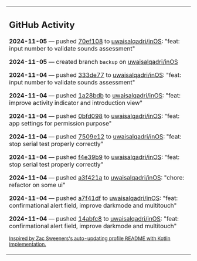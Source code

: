 <table><tr><td valign="top" width="100%">    

## GitHub Activity

**2024-11-05** — pushed [70ef108](https://github.com/uwaisalqadri/inOS/commits/70ef1085e998cfadfd5d14cf5421279b0caac20e) to [uwaisalqadri/inOS](https://github.com/uwaisalqadri/inOS): "feat: input number to validate sounds assessment"

**2024-11-05** — created branch `backup` on [uwaisalqadri/inOS](https://github.com/uwaisalqadri/inOS)

**2024-11-04** — pushed [333de77](https://github.com/uwaisalqadri/inOS/commits/333de77e048c387f9331a3ac9f6f9e5115f9583a) to [uwaisalqadri/inOS](https://github.com/uwaisalqadri/inOS): "feat: input number to validate sounds assessment"

**2024-11-04** — pushed [1a28bdb](https://github.com/uwaisalqadri/inOS/commits/1a28bdbf322ba75d002c9d314b75a60344adef5c) to [uwaisalqadri/inOS](https://github.com/uwaisalqadri/inOS): "feat: improve activity indicator and introduction view"

**2024-11-04** — pushed [0bfd098](https://github.com/uwaisalqadri/inOS/commits/0bfd09858f493609972e45c01631f6077b3fe2af) to [uwaisalqadri/inOS](https://github.com/uwaisalqadri/inOS): "feat: app settings for permission purpose"

**2024-11-04** — pushed [7509e12](https://github.com/uwaisalqadri/inOS/commits/7509e1247e22fb79867ab540a2669f12ed14dd2f) to [uwaisalqadri/inOS](https://github.com/uwaisalqadri/inOS): "feat: stop serial test properly correctly"

**2024-11-04** — pushed [f4e39b9](https://github.com/uwaisalqadri/inOS/commits/f4e39b9bf2db379af28e39b9b1567f2258c3b296) to [uwaisalqadri/inOS](https://github.com/uwaisalqadri/inOS): "feat: stop serial test properly correctly"

**2024-11-04** — pushed [a3f421a](https://github.com/uwaisalqadri/inOS/commits/a3f421a59a6c2eeb4425a24c23d102b162482e2e) to [uwaisalqadri/inOS](https://github.com/uwaisalqadri/inOS): "chore: refactor on some ui"

**2024-11-04** — pushed [a7f41df](https://github.com/uwaisalqadri/inOS/commits/a7f41dfa575165765bbd3c13a066b4675a284d38) to [uwaisalqadri/inOS](https://github.com/uwaisalqadri/inOS): "feat: confirmational alert field, improve darkmode and multitouch"

**2024-11-04** — pushed [14abfc8](https://github.com/uwaisalqadri/inOS/commits/14abfc8259afd3898214fd38821a179b35bf917a) to [uwaisalqadri/inOS](https://github.com/uwaisalqadri/inOS): "feat: confirmational alert field, improve darkmode and multitouch"
                
<sub><a href="https://github.com/ZacSweers/ZacSweers/">Inspired by Zac Sweeners's auto-updating profile README with Kotlin Implementation.</a></sub>
        